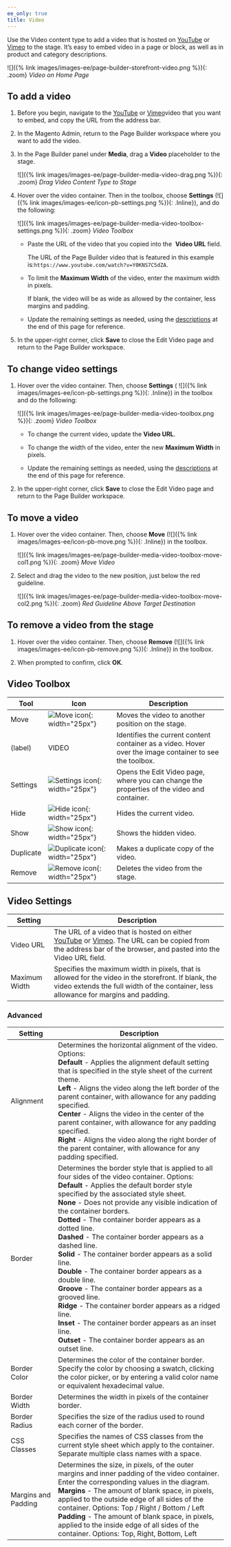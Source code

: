 ```yaml
---
ee_only: true
title: Video
---
```


Use the Video content type to add a video that is hosted on [YouTube][1] or [Vimeo][2] to the stage. It’s easy to embed video in a page or block, as well as in product and category descriptions.

![]({% link images/images-ee/page-builder-storefront-video.png %}){: .zoom}
_Video on Home Page_

## To add a video

1. Before you begin, navigate to the [YouTube][1] or [Vimeo][2]video that you want to embed, and copy the URL from the address bar.

1. In the Magento Admin, return to the Page Builder workspace where you want to add the video.

1. In the Page Builder panel under **Media**, drag a **Video** placeholder to the stage.

   ![]({% link images/images-ee/page-builder-media-video-drag.png %}){: .zoom}
   _Drag Video Content Type to Stage_

1. Hover over the video container. Then in the toolbox, choose **Settings** (![]({% link images/images-ee/icon-pb-settings.png %}){: .Inline}), and do the following:

   ![]({% link images/images-ee/page-builder-media-video-toolbox-settings.png %}){: .zoom}
   _Video Toolbox_

   - Paste the URL of the video that you copied into the  **Video URL** field.

      The URL of the Page Builder video that is featured in this example is:`https://www.youtube.com/watch?v=Y0KNS7C5dZA`.

   - To limit the **Maximum Width** of the video, enter the maximum width in pixels.

      If blank, the video will be as wide as allowed by the container, less margins and padding.

   - Update the remaining settings as needed, using the [descriptions](#video-settings) at the end of this page for reference.

1. In the upper-right corner, click **Save** to close the Edit Video page and return to the Page Builder workspace.

## To change video settings

1. Hover over the video container. Then, choose **Settings** ( ![]({% link images/images-ee/icon-pb-settings.png %}){: .Inline}) in the toolbox and do the following:

   ![]({% link images/images-ee/page-builder-media-video-toolbox.png %}){: .zoom}
   _Video Toolbox_

   - To change the current video, update the **Video URL**.

   - To change the width of the video, enter the new **Maximum Width** in pixels.

   - Update the remaining settings as needed, using the [descriptions](#video-settings) at the end of this page for reference.

1. In the upper-right corner, click **Save** to close the Edit Video page and return to the Page Builder workspace.

## To move a video

1. Hover over the video container. Then, choose **Move** (![]({% link images/images-ee/icon-pb-move.png %}){: .Inline}) in the toolbox.

   ![]({% link images/images-ee/page-builder-media-video-toolbox-move-col1.png %}){: .zoom}
   _Move Video_

1. Select and drag the video to the new position, just below the red guideline.

   ![]({% link images/images-ee/page-builder-media-video-toolbox-move-col2.png %}){: .zoom}
   _Red Guideline Above Target Destination_

## To remove a video from the stage

1. Hover over the video container. Then, choose **Remove** (![]({% link images/images-ee/icon-pb-remove.png %}){: .Inline}) in the toolbox.

1. When prompted to confirm, click **OK**.

## Video Toolbox

|Tool|Icon|Description|
|--- |--- |--- |
|Move|![Move icon]({{site.baseurl}}/images/images-ee/icon-pb-move.png){: width="25px"}|Moves the video to another position on the stage.|
|(label)|VIDEO|Identifies the current content container as a video. Hover over the image container to see the toolbox.|
|Settings|![Settings icon]({{site.baseurl}}/images/images-ee/icon-pb-settings.png){: width="25px"}|Opens the Edit Video page, where you can change the properties of the video and container.|
|Hide|![Hide icon]({{site.baseurl}}/images/images-ee/icon-pb-hide.png){: width="25px"}|Hides the current video.|
|Show|![Show icon]({{site.baseurl}}/images/images-ee/icon-pb-show.png){: width="25px"}|Shows the  hidden video.|
|Duplicate|![Duplicate icon]({{site.baseurl}}/images/images-ee/icon-pb-duplicate.png){: width="25px"}|Makes a duplicate copy of the video.|
|Remove|![Remove icon]({{site.baseurl}}/images/images-ee/icon-pb-remove.png){: width="25px"}|Deletes the video from the stage.|

## Video Settings

|Setting|Description|
|--- |--- |
|Video URL|The URL of a video that is hosted on either [YouTube][1] or [Vimeo][2]. The URL can be copied from the address bar of the browser, and pasted into the Video URL field.|
|Maximum Width|Specifies the maximum width in pixels, that is allowed for the video in the storefront. If blank, the video extends the full width of the container, less allowance for margins and padding.|

### Advanced

|Setting|Description|
|--- |--- |
|Alignment|Determines the horizontal alignment of the video. Options: <br/>**Default** - Applies the alignment default setting that is specified in the style sheet of the current theme. <br/>**Left** - Aligns the video along the left border of the parent container, with allowance for any padding  specified. <br/>**Center** - Aligns the video in the center of the parent container, with allowance for any padding specified. <br/>**Right** - Aligns the video along the right border of the parent container, with allowance for any padding  specified.|
|Border|Determines the border style that is applied to all four sides of the video container. Options: <br/>**Default** - Applies the default border style specified by the associated style sheet. <br/>**None** - Does not  provide any visible indication of the container borders. <br/>**Dotted** - The container border appears as a dotted line. <br/>**Dashed** - The container border appears as a dashed line. <br/>**Solid** - The container border appears as a solid line. <br/>**Double** - The container border appears as a double line. <br/>**Groove** - The container border appears as a grooved line. <br/>**Ridge** - The container border appears as a ridged line. <br/>**Inset** - The container border appears as an inset line. <br/>**Outset** - The container border appears as an outset line.|
|Border Color|Determines the color of the container border. Specify the color by choosing a swatch, clicking the color picker, or by entering a valid color name or equivalent hexadecimal value.|
|Border Width|Determines the width in pixels of the container border.|
|Border Radius|Specifies the size of the radius used to round each corner of the border.|
|CSS Classes|Specifies the names of CSS classes from the current style sheet  which apply to the container. Separate multiple class names with a space.|
|Margins and Padding|Determines the size, in pixels, of the outer margins and inner padding of the video container. Enter the corresponding values in the diagram. <br/>**Margins** - The amount of blank space, in pixels, applied  to the outside edge of all sides of the container. Options: Top / Right / Bottom / Left <br/>**Padding** - The amount of blank space, in pixels, applied  to the inside edge of all sides of the container. Options: Top, Right, Bottom, Left|

[1]: https://www.youtube.com/
[2]: https://vimeo.com/
